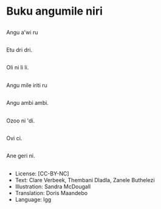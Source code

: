 # Buku angumile niri

##
Angu a'wi ru

##
Etu dri dri.

##
Oli ni li li.

##
Angu mile iriti ru

##
Angu ambi ambi.

##
Ozoo ni 'di.

##
Ovi ci.

##
Ane geri ni.

##
* License: [CC-BY-NC]
* Text: Clare Verbeek, Thembani Dladla, Zanele Buthelezi
* Illustration: Sandra McDougall
* Translation: Doris Maandebo
* Language: lgg
